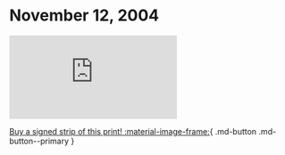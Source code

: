 # November 12, 2004

![](https://www.achewood.com/comic.php?date=11122004)

[Buy a signed strip of this print! :material-image-frame:](https://achewood-holiday-pop-up.myshopify.com/products/strip#11122004){ .md-button .md-button--primary }
